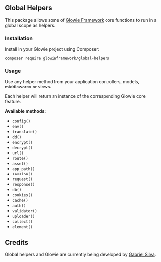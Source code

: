 ## Global Helpers
This package allows some of [Glowie Framework](https://github.com/glowieframework/glowie) core functions to run in a global scope as helpers.

### Installation
Install in your Glowie project using Composer:

```shell
composer require glowieframework/global-helpers
```

### Usage
Use any helper method from your application controllers, models, middlewares or views.

Each helper will return an instance of the corresponding Glowie core feature.

**Available methods:**
- `config()`
- `env()`
- `translate()`
- `dd()`
- `encrypt()`
- `decrypt()`
- `url()`
- `route()`
- `asset()`
- `app_path()`
- `session()`
- `request()`
- `response()`
- `db()`
- `cookies()`
- `cache()`
- `auth()`
- `validator()`
- `uploader()`
- `collect()`
- `element()`

## Credits
Global helpers and Glowie are currently being developed by [Gabriel Silva](https://gabrielsilva.dev.br).